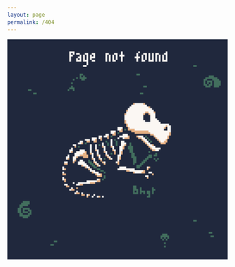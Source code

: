```yaml
---
layout: page
permalink: /404
---
```

<div style="text-align:center">
  <a href="https://twitter.com/bhagat_nagi">
    <img src="/assets/images/Fossil_2048px.png">
  </a>
</div>
